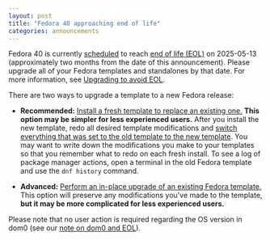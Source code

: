 ```yaml
---
layout: post
title: "Fedora 40 approaching end of life"
categories: announcements
---
```


Fedora 40 is currently [scheduled](https://fedorapeople.org/groups/schedule/f-40/f-40-key-tasks.html) to reach [end of life (EOL)](https://fedoraproject.org/wiki/End_of_life) on 2025-05-13 (approximately two months from the date of this announcement). Please upgrade all of your Fedora templates and standalones by that date. For more information, see [Upgrading to avoid EOL](/doc/how-to-update/#upgrading-to-avoid-eol).

There are two ways to upgrade a template to a new Fedora release:

- **Recommended:** [Install a fresh template to replace an existing one.](/doc/templates/fedora/#installing) **This option may be simpler for less experienced users.** After you install the new template, redo all desired template modifications and [switch everything that was set to the old template to the new template](/doc/templates/#switching). You may want to write down the modifications you make to your templates so that you remember what to redo on each fresh install. To see a log of package manager actions, open a terminal in the old Fedora template and use the `dnf history` command.

- **Advanced:** [Perform an in-place upgrade of an existing Fedora template.](/doc/templates/fedora/in-place-upgrade/) This option will preserve any modifications you've made to the template, **but it may be more complicated for less experienced users.**

Please note that no user action is required regarding the OS version in dom0 (see our [note on dom0 and EOL](/doc/supported-releases/#note-on-dom0-and-eol)).
